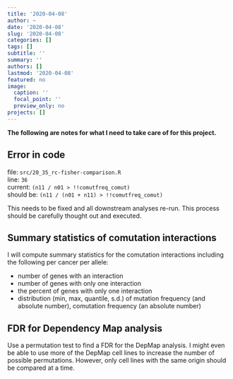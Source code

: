 ```yaml
---
title: '2020-04-08'
author: ~
date: '2020-04-08'
slug: '2020-04-08'
categories: []
tags: []
subtitle: ''
summary: ''
authors: []
lastmod: '2020-04-08'
featured: no
image:
  caption: ''
  focal_point: ''
  preview_only: no
projects: []
---
```


**The following are notes for what I need to take care of for this project.**

## Error in code

file: `src/20_35_rc-fisher-comparison.R`  
line: `36`  
current: `(n11 / n01 > !!comutfreq_comut)`  
should be: `(n11 / (n01 + n11) > !!comutfreq_comut)`

This needs to be fixed and all downstream analyses re-run.
This process should be carefully thought out and executed.


## Summary statistics of comutation interactions

I will compute summary statistics for the comutation interactions including the following per cancer per allele:

* number of genes with an interaction
* number of genes with only one interaction
* the percent of genes with only one interaction
* distribution (min, max, quantile, s.d.) of mutation frequency (and absolute number), comutation frequency (an absolute number)


## FDR for Dependency Map analysis

Use a permutation test to find a FDR for the DepMap analysis.
I might even be able to use more of the DepMap cell lines to increase the number of possible permutations.
However, only cell lines with the same origin should be compared at a time.

